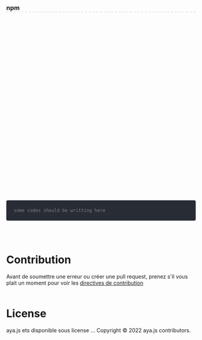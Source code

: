 
<br><br>

<style>
    body{
        width:100%;
    }
    .demarrage-title-design{
        border-bottom:2px dashed rgba(128, 128, 128, 0.202);
        margin-bottom:500px;
    }

    .demarrage-installation-code-section{
        background: #282c34;
        display:flex;
        flex-direction:column;
        justify-content:center;
        padding:20px 20px;
        border-radius:4px;
    }

    .demarrage-installation-code-section .code-example{
        color:grey;
    }

</style>
<body>
    <h3 class="demarrage-title-design">npm</h3>
    <div>
    </div>
    <pre class="demarrage-installation-code-section">
        <code class="code-example">some codes should be writting here</code>
    </pre>
    <br><br>
    <h1 class="title-design">Contribution</h1>
    Avant de soumettre une erreur ou créer une pull request, prenez s'il vous plait un moment pour voir les <a href="#!"> directives de contribution</a>
    <br><br>
     <h1 class="title-design">License</h1>
     aya.js ets disponible sous license ...
     Copyright © 2022 aya.js contributors.
</body>

